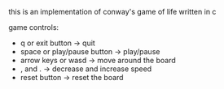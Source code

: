 this is an implementation of conway's game of life written in c

game controls:
* q or exit button -> quit
* space or play/pause button -> play/pause
* arrow keys or wasd -> move around the board
* , and . -> decrease and increase speed
* reset button -> reset the board
